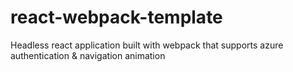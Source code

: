# react-webpack-template
Headless react application built with webpack that supports azure authentication &amp; navigation animation
